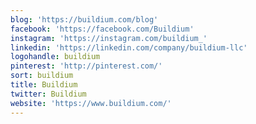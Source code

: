 ```yaml
---
blog: 'https://buildium.com/blog'
facebook: 'https://facebook.com/Buildium'
instagram: 'https://instagram.com/buildium_'
linkedin: 'https://linkedin.com/company/buildium-llc'
logohandle: buildium
pinterest: 'http://pinterest.com/'
sort: buildium
title: Buildium
twitter: Buildium
website: 'https://www.buildium.com/'
---
```

